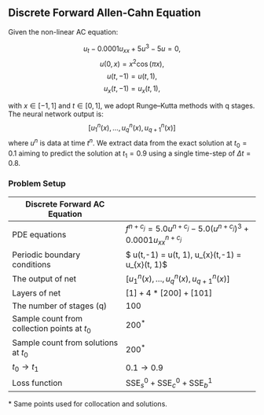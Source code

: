 ## Discrete Forward Allen-Cahn Equation

Given the non-linear AC equation:

$$u_t - 0.0001u_{xx} + 5u^3 - 5u = 0,$$
$$u(0, x) = x^2 \cos(\pi x),$$
$$u(t,-1) = u(t, 1),$$
$$u_x(t,-1) = u_x(t, 1),$$

with $x \in [-1, 1]$ and $t \in [0, 1]$, we adopt Runge–Kutta methods with q stages. The neural network output is:
$$[u^n_1(x),\dots, u^n_q(x), u^n_{q+1}(x)]$$
where $u^n$ is data at time $t^n$. We extract data from the exact solution at $t_0 = 0.1$ aiming to predict the solution at $t_1 = 0.9$ using a single time-step of $\Delta t = 0.8$.

### Problem Setup

| Discrete Forward AC Equation | |
|------------------------------|---|
| PDE equations | $f^{n+c_j} = 5.0 u^{n+c_j} - 5.0 (u^{n+c_j})^3 + 0.0001 u^{n+c_j}_{xx}$ |
| Periodic boundary conditions | $ u(t,-1) = u(t, 1), u_{x}(t,-1) = u_{x}(t, 1)$ |
| The output of net | $[u^n_1(x),\dots, u^n_q(x), u^n_{q+1}(x)]$ |
| Layers of net | $[1] + 4 * [200] + [101]$ |
| The number of stages (q) | $100$ |
| Sample count from collection points at $t_0$ | $200^*$ |
| Sample count from solutions at $t_0$ | $200^*$ |
| $t_0 \rightarrow t_1$ | $0.1 \rightarrow 0.9$ |
| Loss function | $\text{SSE}^{0}_s  + \text{SSE}^{0}_c + \text{SSE}^{1}_b$ |
\* Same points used for collocation and solutions.
